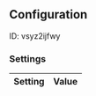 # <nil>
## Configuration
ID:  vsyz2ijfwy



### Settings
| Setting | Value  |
| :------------------------ | ---------------------------------------- |
 



